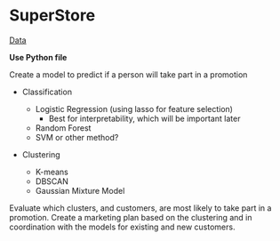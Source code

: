 # SuperStore

[Data](https://www.kaggle.com/datasets/ahsan81/superstore-marketing-campaign-dataset)

**Use Python file**

Create a model to predict if a person will take part in a promotion

* Classification
  * Logistic Regression (using lasso for feature selection)
    * Best for interpretability, which will be important later
  * Random Forest
  * SVM or other method?

* Clustering
  * K-means
  * DBSCAN
  * Gaussian Mixture Model
  
Evaluate which clusters, and customers, are most likely to take part in a promotion. Create a marketing plan based on the clustering and in coordination with the models for existing and new customers.
